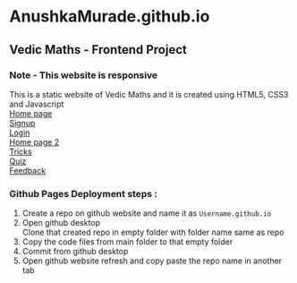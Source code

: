 # AnushkaMurade.github.io  
## Vedic Maths - Frontend Project  
### Note - This website is responsive  
This is a static website of Vedic Maths and it is created using HTML5, CSS3 and Javascript  
[Home page](https://09anushkam.github.io/ "Home page before login/Signup")  
[Signup](https://09anushkam.github.io/Signup "Signup")  
[Login](https://09anushkam.github.io/Login "Login")  
[Home page 2](https://09anushkam.github.io/Home2 "Home page after login/Signup")  
[Tricks](https://09anushkam.github.io/Tricks "Home page before login/Signup")  
[Quiz](https://09anushkam.github.io/Quiz "Quiz")  
[Feedback](https://09anushkam.github.io/Feedback "Feedback")  

### Github Pages Deployment steps :  
1. Create a repo on github website and name it as `Username.github.io`  
2. Open github desktop  
Clone that created repo in empty folder with folder name same as repo  
3. Copy the code files from main folder to that empty folder  
4. Commit from github desktop  
5. Open github website refresh and copy paste the repo name in another tab  
